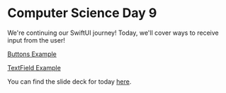 # Computer Science Day 9

<link href="index.css" rel="stylesheet">

We're continuing our SwiftUI journey! Today, we'll cover ways to receive input from the user!

[Buttons Example](../code_snippets/day9-buttons.html)

[TextField Example](../code_snippets/day9-textfield.html)

You can find the slide deck for today [here](../presentation-pdfs/day9.pdf).
